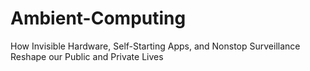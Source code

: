 # Ambient-Computing
How Invisible Hardware, Self-Starting Apps, and Nonstop Surveillance Reshape our Public and Private Lives
